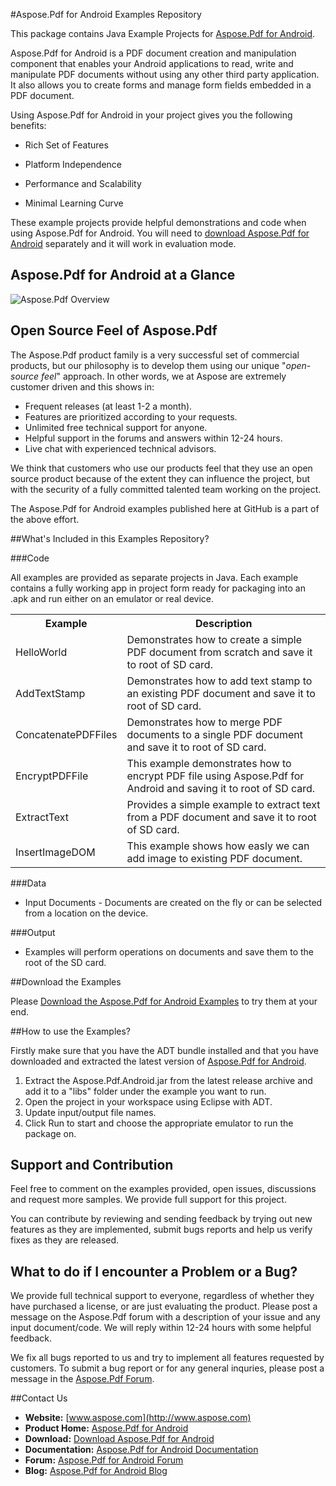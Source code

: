 #Aspose.Pdf for Android Examples Repository

This package contains Java Example Projects for [Aspose.Pdf for Android](http://www.aspose.com/android/pdf-component.aspx).

Aspose.Pdf for Android is a PDF document creation and manipulation component that enables your Android applications to read, write and manipulate PDF documents without using any other third party application. It also allows you to create forms and manage form fields embedded in a PDF document.

Using Aspose.Pdf for Android in your project gives you the following benefits:

+ Rich Set of Features

+ Platform Independence

+ Performance and Scalability

+ Minimal Learning Curve

These example projects provide helpful demonstrations and code when using Aspose.Pdf for Android. You will need to [download Aspose.Pdf for Android](http://www.aspose.com/community/files/74/android-components/aspose.pdf-for-android/default.aspx) separately and it will work in evaluation mode.

## Aspose.Pdf for Android at a Glance
![Aspose.Pdf Overview](http://www.aspose.com/Aspose.Pdf/Images/Aspose.Pdf-for-Android-At-A-Glance-diagram.png "The Main Features of Aspose.Pdf for Android")

## Open Source Feel of Aspose.Pdf

The Aspose.Pdf product family is a very successful set of commercial products, but our philosophy is to develop them using our unique "*open-source feel*" approach. In other words, we at Aspose are extremely customer driven and this shows in:

+ Frequent releases (at least 1-2 a month).
+ Features are prioritized according to your requests.
+ Unlimited free technical support for anyone.
+ Helpful support in the forums and answers within 12-24 hours.
+ Live chat with experienced technical advisors.

We think that customers who use our products feel that they use an open source product because of the extent they can influence the project, but with the security of a fully committed talented team working on the project.

The Aspose.Pdf for Android examples published here at GitHub is a part of the above effort.

##What's Included in this Examples Repository?

###Code

All examples are provided as separate projects in Java. Each example contains a fully working app in project form ready for packaging into an .apk and run either on an emulator or real device.

<table>
  <tr><th>Example<th>Description</th></tr>
  <tr><td>HelloWorld</td><td>Demonstrates how to create a simple PDF document from scratch and save it to root of SD card.</td></tr>
  <tr><td>AddTextStamp</td><td>Demonstrates how to add text stamp to an existing PDF document and save it to root of SD card.</td></tr>
  <tr><td>ConcatenatePDFFiles</td><td>Demonstrates how to merge PDF documents to a single PDF document and save it to root of SD card.</td></tr>
  <tr><td>EncryptPDFFile</td><td>This example demonstrates how to encrypt PDF file using Aspose.Pdf for Android and saving it to root of SD card.</td></tr>
  <tr><td>ExtractText</td><td>Provides a simple example to extract text from a PDF document and save it to root of SD card.</td></tr>
  <tr><td>InsertImageDOM</td><td>This example shows how easly we can add image to existing PDF document.</td></tr>
</table>

###Data

+ Input Documents - Documents are created on the fly or can be selected from a location on the device.

###Output

+ Examples will perform operations on documents and save them to the root of the SD card.

##Download the Examples

Please [Download the Aspose.Pdf for Android Examples](https://github.com/asposepdf/Aspose_Pdf_Android/archive/master.zip) to try them at your end.


##How to use the Examples?

Firstly make sure that you have the ADT bundle installed and that you have downloaded and extracted the latest version of [Aspose.Pdf for Android](http://www.aspose.com/community/files/74/android-components/aspose.pdf-for-android/default.aspx).

1. Extract the Aspose.Pdf.Android.jar from the latest release archive and add it to a "libs" folder under the example you want to run.
1. Open the project in your workspace using Eclipse with ADT.
1. Update input/output file names.
1. Click Run to start and choose the appropriate emulator to run the package on.

## Support and Contribution

Feel free to comment on the examples provided, open issues, discussions and request more samples. We provide full support for this project.

You can contribute by reviewing and sending feedback by trying out new features as they are implemented, submit bugs reports and help us verify fixes as they are released.

## What to do if I encounter a Problem or a Bug?

We provide full technical support to everyone, regardless of whether they have purchased a license, or are just evaluating the product. Please post a message on the Aspose.Pdf forum with a description of your issue and any input document/code. We will reply within 12-24 hours with some helpful feedback.

We fix all bugs reported to us and try to implement all features requested by customers. To submit a bug report or for any general inquries, please post a message in the [Aspose.Pdf Forum](http://www.aspose.com/community/forums/aspose.pdf-product-family/20/showforum.aspx).

##Contact Us

+ **Website:** [www.aspose.com](http://www.aspose.com)
+ **Product Home:** [Aspose.Pdf for Android](http://www.aspose.com/android/pdf-component.aspx)
+ **Download:** [Download Aspose.Pdf for Android](http://www.aspose.com/community/files/74/android-components/aspose.pdf-for-android/default.aspx)
+ **Documentation:** [Aspose.Pdf for Android Documentation](http://www.aspose.com/docs/display/pdfandroid/Home)
+ **Forum:** [Aspose.Pdf for Android Forum](http://www.aspose.com/community/forums/aspose.pdf-product-family/20/showforum.aspx)
+ **Blog:** [Aspose.Pdf for Android Blog](http://www.aspose.com/blogs/aspose-products/aspose-pdf-product-family.html)